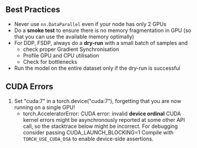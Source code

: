 ## Best Practices
- Never use `nn.DataParallel` even if your node has only 2 GPUs
- Do a **smoke test** to ensure there is no memory fragmentation in GPU (so that you can use the available memory optimally)
- For DDP, FSDP, always do a **dry-run** with a small batch of samples and 
   - check proper Gradient Synchronisation
   - Profile GPU and CPU utilisation
   - Check for bottlenecks
- Run the model on the entire dataset only if the dry-run is successful

## CUDA Errors
1. Set "cuda:7" in a torch.device("cuda:7"), forgetting that you are now running on a single GPU!
    - torch.AcceleratorError: CUDA error: invalid **device ordinal**
   CUDA kernel errors might be asynchronously reported at some other API call, so the stacktrace below might be incorrect.
   For debugging consider passing CUDA_LAUNCH_BLOCKING=1
   Compile with `TORCH_USE_CUDA_DSA` to enable device-side assertions.
